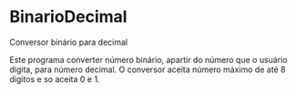 # BinarioDecimal
Conversor binário para decimal

Este programa converter número binário, apartir do número que o usuário digita, para número decimal.
O conversor aceita número máximo de até 8 digitos e so aceita 0 e 1.
